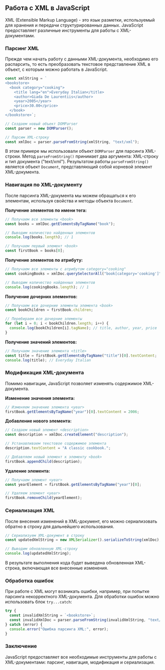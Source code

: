 ## Работа с XML в JavaScript

XML (Extensible Markup Language) - это язык разметки, используемый для хранения и передачи структурированных данных. JavaScript предоставляет различные инструменты для работы с XML-документами. 

### Парсинг XML

Прежде чем начать работу с данными XML-документа, необходимо его распарсить, то есть преобразовать текстовое представление XML в объект, с которым можно работать в JavaScript.

```javascript
const xmlString = `
<bookstore>
  <book category="cooking">
    <title lang="en">Everyday Italian</title>
    <author>Giada De Laurentiis</author>
    <year>2005</year>
    <price>30.00</price>
  </book>
</bookstore>`;

// Создаем новый объект DOMParser
const parser = new DOMParser();

// Парсим XML-строку
const xmlDoc = parser.parseFromString(xmlString, "text/xml");
```

В этом примере мы использовали объект `DOMParser` для парсинга XML-строки. Метод `parseFromString()` принимает два аргумента: XML-строку и тип документа ("text/xml"). Результатом работы `parseFromString()` является объект `Document`, представляющий собой корневой элемент XML-документа.

### Навигация по XML-документу

После парсинга XML-документа мы можем обращаться к его элементам, используя свойства и методы объекта `Document`.

**Получение элементов по имени тега:**

```javascript
// Получаем все элементы <book>
const books = xmlDoc.getElementsByTagName("book"); 

// Выводим количество найденных элементов
console.log(books.length); // 1

// Получаем первый элемент <book>
const firstBook = books[0];
```

**Получение элементов по атрибуту:**

```javascript
// Получаем все элементы с атрибутом category="cooking"
const cookingBooks = xmlDoc.querySelectorAll("book[category='cooking']"); 

// Выводим количество найденных элементов
console.log(cookingBooks.length); // 1
```

**Получение дочерних элементов:**

```javascript
// Получаем все дочерние элементы элемента <book>
const bookChildren = firstBook.children; 

// Перебираем все дочерние элементы
for (let i = 0; i < bookChildren.length; i++) {
  console.log(bookChildren[i].tagName); // title, author, year, price
}
```

**Получение значений элементов:**

```javascript
// Получаем значение элемента <title>
const title = firstBook.getElementsByTagName("title")[0].textContent;
console.log(title); // Everyday Italian
```

### Модификация XML-документа

Помимо навигации, JavaScript позволяет изменять содержимое XML-документа.

**Изменение значения элемента:**

```javascript
// Изменяем значение элемента <year>
firstBook.getElementsByTagName("year")[0].textContent = 2006;
```

**Добавление нового элемента:**

```javascript
// Создаем новый элемент <description>
const description = xmlDoc.createElement("description");

// Устанавливаем текстовое содержимое элемента
description.textContent = "A classic cookbook.";

// Добавляем новый элемент к элементу <book>
firstBook.appendChild(description);
```

**Удаление элемента:**

```javascript
// Получаем элемент <year>
const yearElement = firstBook.getElementsByTagName("year")[0];

// Удаляем элемент <year>
firstBook.removeChild(yearElement);
```

### Сериализация XML

После внесения изменений в XML-документ, его можно сериализовать обратно в строку для дальнейшего использования.

```javascript
// Сериализуем XML-документ в строку
const updatedXmlString = new XMLSerializer().serializeToString(xmlDoc);

// Выводим обновленную XML-строку
console.log(updatedXmlString);
```

В результате выполнения кода будет выведена обновленная XML-строка, включающая все внесенные изменения.

### Обработка ошибок

При работе с XML могут возникать ошибки, например, при попытке парсинга некорректного XML-документа. Для обработки ошибок можно использовать блок `try...catch`:

```javascript
try {
  const invalidXmlString = `<bookstore>`;
  const invalidXmlDoc = parser.parseFromString(invalidXmlString, "text/xml");
} catch (error) {
  console.error("Ошибка парсинга XML:", error);
}
```

### Заключение

JavaScript предоставляет все необходимые инструменты для работы с XML-документами: парсинг, навигация, модификация и сериализация. 
